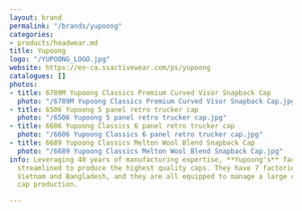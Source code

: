 ```yaml
---
layout: brand
permalink: "/brands/yupoong"
categories:
- products/headwear.md
title: Yupoong
logo: "/YUPOONG_LOGO.jpg"
website: https://en-ca.ssactivewear.com/ps/yupoong
catalogues: []
photos:
- title: 6789M Yupoong Classics Premium Curved Visor Snapback Cap
  photo: "/6789M Yupoong Classics Premium Curved Visor Snapback Cap.jpg"
- title: 6506 Yupoong 5 panel retro trucker cap
  photo: "/6506 Yupoong 5 panel retro trucker cap.jpg"
- title: 6606 Yupoong Classics 6 panel retro trucker cap
  photo: "/6606 Yupoong Classics 6 panel retro trucker cap.jpg"
- title: 6689 Yupoong Classics Melton Wool Blend Snapback Cap
  photo: "/6689 Yupoong Classics Melton Wool Blend Snapback Cap.jpg"
info: Leveraging 40 years of manufacturing expertise, **Yupoong's** factories are
  streamlined to produce the highest quality caps. They have 7 factories located throughout
  Vietnam and Bangladesh, and they are all equipped to manage a large capacity of
  cap production.

---
```

